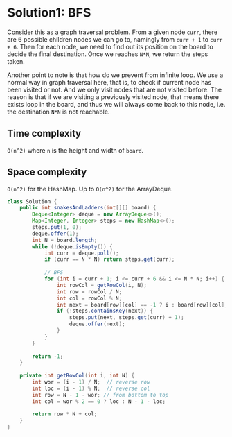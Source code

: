 # Solution1: BFS

Consider this as a graph traversal problem. From a given node `curr`, there are 6 possible children nodes we can go to, namingly from `curr + 1` to `curr + 6`. Then for each node, we need to find out its position on the board to decide the final destination. Once we reaches `N*N`, we return the steps taken.  

Another point to note is that how do we prevent from infinite loop. We use a normal way in graph traversal here, that is, to check if current node has been visited or not. And we only visit nodes that are not visited before. The reason is that if we are visiting a previously visited node, that means there exists loop in the board, and thus we will always come back to this node, i.e. the destination `N*N` is not reachable. 

## Time complexity

`O(n^2)` where `n` is the height and width of `board`.  

## Space complexity

`O(n^2)` for the HashMap. Up to `O(n^2)` for the ArrayDeque.  

```java
class Solution {
    public int snakesAndLadders(int[][] board) {
        Deque<Integer> deque = new ArrayDeque<>();
        Map<Integer, Integer> steps = new HashMap<>();
        steps.put(1, 0);
        deque.offer(1);
        int N = board.length;
        while (!deque.isEmpty()) {
            int curr = deque.poll();
            if (curr == N * N) return steps.get(curr);
            
            // BFS
            for (int i = curr + 1; i <= curr + 6 && i <= N * N; i++) {
                int rowCol = getRowCol(i, N);
                int row = rowCol / N;
                int col = rowCol % N;
                int next = board[row][col] == -1 ? i : board[row][col];
                if (!steps.containsKey(next)) {
                    steps.put(next, steps.get(curr) + 1);
                    deque.offer(next);
                }
            }
        }
        
        return -1;
    }
    
    private int getRowCol(int i, int N) {
        int wor = (i - 1) / N;  // reverse row
        int loc = (i - 1) % N;  // reverse col
        int row = N - 1 - wor; // from bottom to top
        int col = wor % 2 == 0 ? loc : N - 1 - loc;
        
        return row * N + col;
    }
}
```
